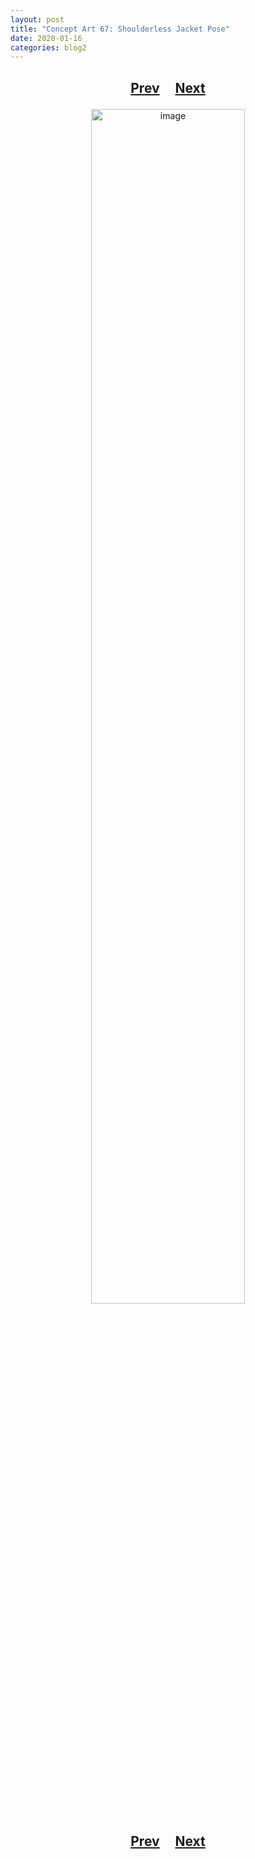 ```yaml
---
layout: post
title: "Concept Art 67: Shoulderless Jacket Pose"
date: 2020-01-16
categories: blog2
---
```


<h2>
  <p style="text-align:center;">
    <a href="/wingsofthechorus/archive/2020/01/06/conceptart66">Prev</a>
    &nbsp;&nbsp;&nbsp;
    <a href="/wingsofthechorus/archive/2020/01/22/conceptart68">Next</a>
  </p>
</h2>

<p style="text-align:center;">
  <img src="/wingsofthechorus/images/conceptart/ca67.png" width="70%" alt="image"/>
</p>

<h2>
  <p style="text-align:center;">
    <a href="/wingsofthechorus/archive/2020/01/06/conceptart66">Prev</a>
    &nbsp;&nbsp;&nbsp;
    <a href="/wingsofthechorus/archive/2020/01/22/conceptart68">Next</a>
  </p>
</h2>
